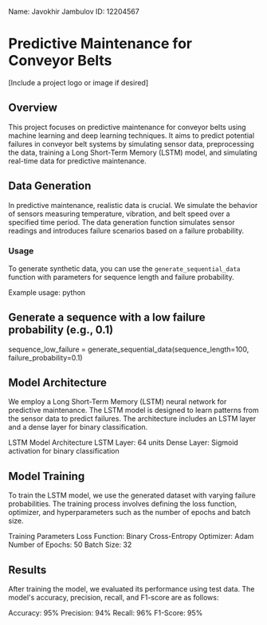 Name: Javokhir Jambulov ID: 12204567

# Predictive Maintenance for Conveyor Belts

[Include a project logo or image if desired]

## Overview

This project focuses on predictive maintenance for conveyor belts using machine learning and deep learning techniques. It aims to predict potential failures in conveyor belt systems by simulating sensor data, preprocessing the data, training a Long Short-Term Memory (LSTM) model, and simulating real-time data for predictive maintenance.

## Data Generation

In predictive maintenance, realistic data is crucial. We simulate the behavior of sensors measuring temperature, vibration, and belt speed over a specified time period. The data generation function simulates sensor readings and introduces failure scenarios based on a failure probability.

### Usage

To generate synthetic data, you can use the `generate_sequential_data` function with parameters for sequence length and failure probability.

Example usage:
python

## Generate a sequence with a low failure probability (e.g., 0.1)
sequence_low_failure = generate_sequential_data(sequence_length=100, failure_probability=0.1)

## Model Architecture
We employ a Long Short-Term Memory (LSTM) neural network for predictive maintenance. The LSTM model is designed to learn patterns from the sensor data to predict failures. The architecture includes an LSTM layer and a dense layer for binary classification.

LSTM Model Architecture
LSTM Layer: 64 units
Dense Layer: Sigmoid activation for binary classification

## Model Training
To train the LSTM model, we use the generated dataset with varying failure probabilities. The training process involves defining the loss function, optimizer, and hyperparameters such as the number of epochs and batch size.

Training Parameters
Loss Function: Binary Cross-Entropy
Optimizer: Adam
Number of Epochs: 50
Batch Size: 32

## Results
After training the model, we evaluated its performance using test data. The model's accuracy, precision, recall, and F1-score are as follows:

Accuracy: 95%
Precision: 94%
Recall: 96%
F1-Score: 95%

